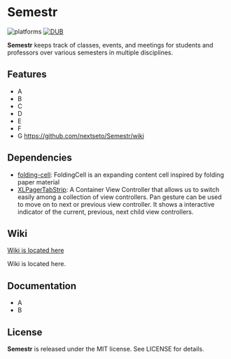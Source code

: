 # Semestr

![platforms](https://img.shields.io/badge/platform-ios-lightgrey.svg?style=flat)
[![DUB](https://img.shields.io/dub/l/vibe-d.svg)]()

**Semestr** keeps track of classes, events, and meetings for students and professors over various semesters in multiple disciplines.

## Features
- A
- B
- C
- D
- E
- F
- G
https://github.com/nextseto/Semestr/wiki
## Dependencies
- [folding-cell](https://github.com/Ramotion/folding-cell): FoldingCell is an expanding content cell inspired by folding paper material
- [XLPagerTabStrip](https://github.com/xmartlabs/XLPagerTabStrip): A Container View Controller that allows us to switch easily among a collection of view controllers. Pan gesture can be used to move on to next or previous view controller. It shows a interactive indicator of the current, previous, next child view controllers.

## Wiki

[Wiki is located here](https://github.com/nextseto/Semestr/wiki)

Wiki is located here.

## Documentation

- A
- B

## License

**Semestr** is released under the MIT license. See LICENSE for details.
